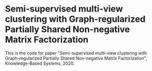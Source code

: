 # Semi-supervised multi-view clustering with Graph-regularized Partially Shared Non-negative Matrix Factorization

This is the code for paper "Semi-supervised multi-view clustering with Graph-regularized Partially Shared Non-negative Matrix Factorization", Knowledge-Based Systems, 2020.
